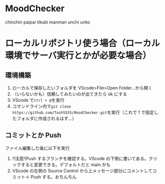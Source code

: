 # MoodChecker

chinchin
paipai
tikubi
manman
unchi
unko

# ローカルリポジトリ使う場合（ローカル環境でサーバ実行とかが必要な場合）

## 環境構築

1. ローカルで保存したいフォルダを VScode>File>Open Folder...から開く
1. （いらないかも）信頼してみたいのが出てきたら ok にする
1. VScode で`ctrl + @`を実行
1. コマンドライン内で`git clone https://github.com/Tosh5555/MoodChecker.git`を実行（これで 1 で指定したフォルダに作成されるはず...）

## コミットとか Push

ファイル編集した後に以下を実行

1. !!注意!!Push するブランチを確認する。VScode の下側に書いてある。クリックすると変更できる。デフォルトだと main かも
2. VScode の左側の Source Control から上メッセージ部分にコメントしてコミット＋ Push する。おちんちん
